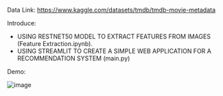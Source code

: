 Data Link: https://www.kaggle.com/datasets/tmdb/tmdb-movie-metadata

Introduce: 
- USING RESTNET50 MODEL TO EXTRACT FEATURES FROM IMAGES (Feature Extraction.ipynb).
- USING STREAMLIT TO CREATE A SIMPLE WEB APPLICATION FOR A RECOMMENDATION SYSTEM (main.py)

Demo:

![image](https://github.com/ChiTrug/Fashion-Recommander-System/assets/125122891/025cc22c-96bd-41da-a503-88a38bacc147)
